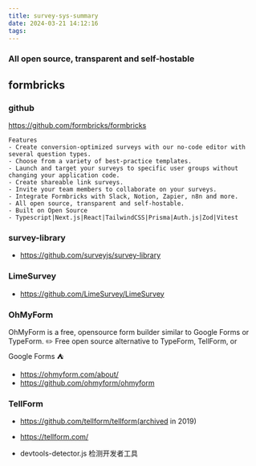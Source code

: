 ```yaml
---
title: survey-sys-summary
date: 2024-03-21 14:12:16
tags:
---
```

### All open source, transparent and self-hostable

## formbricks
### github
https://github.com/formbricks/formbricks
```
Features
- Create conversion-optimized surveys with our no-code editor with several question types.
- Choose from a variety of best-practice templates.
- Launch and target your surveys to specific user groups without changing your application code.
- Create shareable link surveys.
- Invite your team members to collaborate on your surveys.
- Integrate Formbricks with Slack, Notion, Zapier, n8n and more.
- All open source, transparent and self-hostable.
- Built on Open Source
- Typescript|Next.js|React|TailwindCSS|Prisma|Auth.js|Zod|Vitest
```

### survey-library
- https://github.com/surveyjs/survey-library


### LimeSurvey
- https://github.com/LimeSurvey/LimeSurvey

### OhMyForm
OhMyForm is a free, opensource form builder similar to Google Forms or TypeForm.
✏️ Free open source alternative to TypeForm, TellForm, or Google Forms ⛺
- https://ohmyform.com/about/
- https://github.com/ohmyform/ohmyform

### TellForm
- https://github.com/tellform/tellform(archived in 2019)
- https://tellform.com/


- devtools-detector.js 检测开发者工具